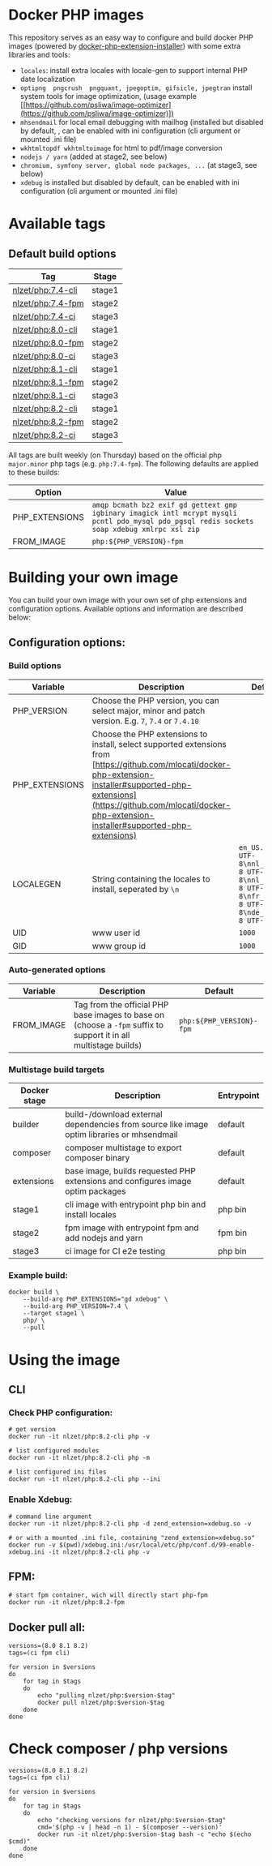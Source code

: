# Docker PHP images
This repository serves as an easy way to configure and build docker PHP images (powered by [docker-php-extension-installer]([https://github.com/mlocati/docker-php-extension-installer](https://github.com/mlocati/docker-php-extension-installer))) with some extra libraries and tools:
* `locales`: install extra locales with locale-gen to support internal PHP date localization
* `optipng  pngcrush  pngquant, jpegoptim, gifsicle, jpegtran` install system tools for image optimization, (usage example [[https://github.com/psliwa/image-optimizer](https://github.com/psliwa/image-optimizer)])
* `mhsendmail` for local email debugging with mailhog (installed but disabled by default, , can be enabled with ini configuration (cli argument or mounted .ini file)
* `wkhtmltopdf wkhtmltoimage` for html to pdf/image conversion
* `nodejs / yarn` (added at stage2, see below)
* `chromium, symfony server, global node packages, ...` (at stage3, see below)
* `xdebug` is installed but disabled by default, can be enabled with ini configuration (cli argument or mounted .ini file)

# Available tags

## Default build options

| Tag                                                          | Stage |
|--------------------------------------------------------------|--|
| [nlzet/php:7.4-cli](https://hub.docker.com/r/nlzet/php/tags) | stage1 |
| [nlzet/php:7.4-fpm](https://hub.docker.com/r/nlzet/php/tags) | stage2 |
| [nlzet/php:7.4-ci](https://hub.docker.com/r/nlzet/php/tags)  | stage3 |
| [nlzet/php:8.0-cli](https://hub.docker.com/r/nlzet/php/tags) | stage1 |
| [nlzet/php:8.0-fpm](https://hub.docker.com/r/nlzet/php/tags) | stage2 |
| [nlzet/php:8.0-ci](https://hub.docker.com/r/nlzet/php/tags)  | stage3 |
| [nlzet/php:8.1-cli](https://hub.docker.com/r/nlzet/php/tags) | stage1 |
| [nlzet/php:8.1-fpm](https://hub.docker.com/r/nlzet/php/tags) | stage2 |
| [nlzet/php:8.1-ci](https://hub.docker.com/r/nlzet/php/tags)  | stage3 |
| [nlzet/php:8.2-cli](https://hub.docker.com/r/nlzet/php/tags) | stage1 |
| [nlzet/php:8.2-fpm](https://hub.docker.com/r/nlzet/php/tags) | stage2 |
| [nlzet/php:8.2-ci](https://hub.docker.com/r/nlzet/php/tags)  | stage3 |

All tags are built weekly (on Thursday) based on the official php `major.minor` php tags (e.g. `php:7.4-fpm`). The following defaults are applied to these builds:

| Option | Value |
|--|--|
| PHP_EXTENSIONS | `amqp bcmath bz2 exif gd gettext gmp igbinary imagick intl mcrypt mysqli pcntl pdo_mysql pdo_pgsql redis sockets soap xdebug xmlrpc xsl zip` |
| FROM_IMAGE | `php:${PHP_VERSION}-fpm` |
  
# Building your own image  

You can build your own image with your own set of php extensions and configuration options.
Available options and information are described below:

## Configuration options:  
  
### Build options

| Variable | Description | Default | 
|--|--|--|
|PHP_VERSION|Choose the PHP version, you can select major, minor and patch version. E.g. `7`, `7.4` or `7.4.10`| |
|PHP_EXTENSIONS|Choose the PHP extensions to install, select supported extensions from [https://github.com/mlocati/docker-php-extension-installer#supported-php-extensions](https://github.com/mlocati/docker-php-extension-installer#supported-php-extensions)| |
|LOCALEGEN|String containing the locales to install, seperated by `\n`|`en_US.UTF-8 UTF-8\nnl_NL.UTF-8 UTF-8\nnl_BE.UTF-8 UTF-8\nfr_FR.UTF-8 UTF-8\nde_DE.UTF-8 UTF-8`|
|UID| www user id | `1000` |
|GID| www group id | `1000` |

### Auto-generated options

| Variable | Description | Default | 
|--|--|--|
|FROM_IMAGE|Tag from the official PHP base images to base on (choose a `-fpm` suffix to support it in all multistage builds) | `php:${PHP_VERSION}-fpm`|

### Multistage build targets

| Docker stage | Description | Entrypoint |
|--|--|--| 
| builder | build-/download external dependencies from source like image optim libraries or mhsendmail | default |
| composer | composer multistage to export composer binary | default |
| extensions | base image, builds requested PHP extensions and configures image optim packages | default |
| stage1 | cli image with entrypoint php bin and install locales | php bin |
| stage2 | fpm image with entrypoint fpm and add nodejs and yarn | fpm bin |
| stage3 | ci image for CI e2e testing | php bin |
  
### Example build:

    docker build \
	    --build-arg PHP_EXTENSIONS="gd xdebug" \
	    --build-arg PHP_VERSION=7.4 \
	    --target stage1 \
	    php/ \
	    --pull

# Using the image

## CLI

### Check PHP configuration:

    # get version
    docker run -it nlzet/php:8.2-cli php -v
    
    # list configured modules
    docker run -it nlzet/php:8.2-cli php -m
    
    # list configured ini files
    docker run -it nlzet/php:8.2-cli php --ini
    
### Enable Xdebug:
    
    # command line argument
    docker run -it nlzet/php:8.2-cli php -d zend_extension=xdebug.so -v
    
    # or with a mounted .ini file, containing "zend_extension=xdebug.so"
    docker run -v $(pwd)/xdebug.ini:/usr/local/etc/php/conf.d/99-enable-xdebug.ini -it nlzet/php:8.2-cli php -v
    
## FPM:
    
    # start fpm container, wich will directly start php-fpm
    docker run -it nlzet/php:8.2-fpm    

## Docker pull all:

    versions=(8.0 8.1 8.2)
    tags=(ci fpm cli)

    for version in $versions
    do
        for tag in $tags
        do
            echo "pulling nlzet/php:$version-$tag"
            docker pull nlzet/php:$version-$tag
        done
    done

# Check composer / php versions

    versions=(8.0 8.1 8.2)
    tags=(ci fpm cli)

    for version in $versions
    do
        for tag in $tags
        do
            echo "checking versions for nlzet/php:$version-$tag"
            cmd='$(php -v | head -n 1) - $(composer --version)'
            docker run -it nlzet/php:$version-$tag bash -c "echo $(echo $cmd)"
        done
    done
